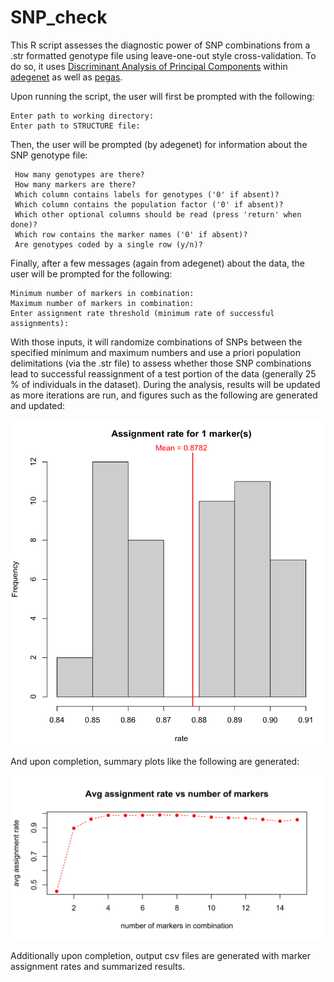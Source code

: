 # SNP_check
This R script assesses the diagnostic power of SNP combinations from a .str formatted genotype file using leave-one-out style cross-validation. To do so, it uses [Discriminant Analysis of Principal Components](https://bmcgenomdata.biomedcentral.com/articles/10.1186/1471-2156-11-94) within [adegenet](https://github.com/thibautjombart/adegenet) as well as [pegas](https://github.com/emmanuelparadis/pegas). 

Upon running the script, the user will first be prompted with the following:

```
Enter path to working directory: 
Enter path to STRUCTURE file: 
```
Then, the user will be prompted (by adegenet) for information about the SNP genotype file:
```
 How many genotypes are there? 
 How many markers are there? 
 Which column contains labels for genotypes ('0' if absent)? 
 Which column contains the population factor ('0' if absent)? 
 Which other optional columns should be read (press 'return' when done)? 
 Which row contains the marker names ('0' if absent)? 
 Are genotypes coded by a single row (y/n)? 
```

Finally, after a few messages (again from adegenet) about the data, the user will be prompted for the following:
```
Minimum number of markers in combination:
Maximum number of markers in combination: 
Enter assignment rate threshold (minimum rate of successful assignments): 
```

With those inputs, it will randomize combinations of SNPs between the specified minimum and maximum numbers and use a priori population delimitations (via the .str file) to assess whether those SNP combinations lead to successful reassignment of a test portion of the data (generally 25 % of individuals in the dataset). During the analysis, results will be updated as more iterations are run, and figures such as the following are generated and updated:

![live update figure](mid-run_plot.png)

And upon completion, summary plots like the following are generated:

![assignment_success](Rate_vs_NumOfMarkers_SET15_wild_rearing_356inds.png)

Additionally upon completion, output csv files are generated with marker assignment rates and summarized results. 
